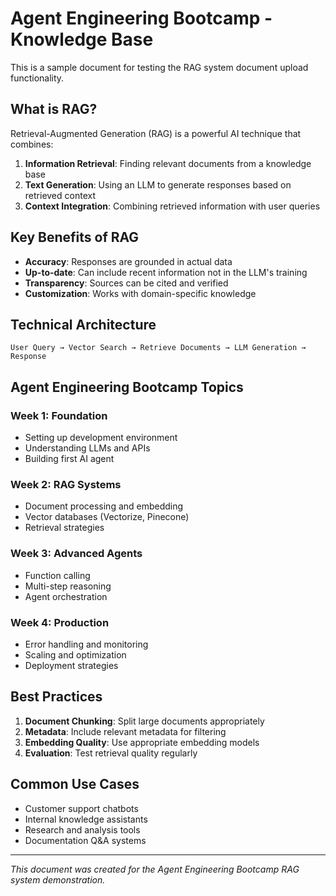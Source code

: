 # Agent Engineering Bootcamp - Knowledge Base

This is a sample document for testing the RAG system document upload functionality.

## What is RAG?

Retrieval-Augmented Generation (RAG) is a powerful AI technique that combines:

1. **Information Retrieval**: Finding relevant documents from a knowledge base
2. **Text Generation**: Using an LLM to generate responses based on retrieved context
3. **Context Integration**: Combining retrieved information with user queries

## Key Benefits of RAG

- **Accuracy**: Responses are grounded in actual data
- **Up-to-date**: Can include recent information not in the LLM's training
- **Transparency**: Sources can be cited and verified
- **Customization**: Works with domain-specific knowledge

## Technical Architecture

```
User Query → Vector Search → Retrieve Documents → LLM Generation → Response
```

## Agent Engineering Bootcamp Topics

### Week 1: Foundation
- Setting up development environment
- Understanding LLMs and APIs
- Building first AI agent

### Week 2: RAG Systems
- Document processing and embedding
- Vector databases (Vectorize, Pinecone)
- Retrieval strategies

### Week 3: Advanced Agents
- Function calling
- Multi-step reasoning
- Agent orchestration

### Week 4: Production
- Error handling and monitoring
- Scaling and optimization
- Deployment strategies

## Best Practices

1. **Document Chunking**: Split large documents appropriately
2. **Metadata**: Include relevant metadata for filtering
3. **Embedding Quality**: Use appropriate embedding models
4. **Evaluation**: Test retrieval quality regularly

## Common Use Cases

- Customer support chatbots
- Internal knowledge assistants
- Research and analysis tools
- Documentation Q&A systems

---

*This document was created for the Agent Engineering Bootcamp RAG system demonstration.* 